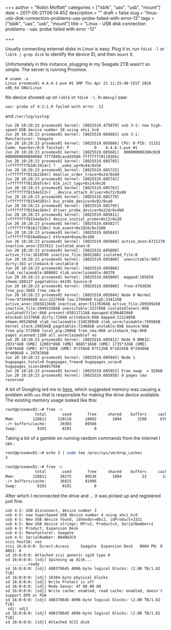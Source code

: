 +++
author = "Robin Moffatt"
categories = ["lsblk", "uas", "usb", "mount"]
date = 2017-06-21T06:14:45Z
description = ""
draft = false
slug = "linux-usb-disk-connection-problems-uas-probe-failed-with-error-12"
tags = ["lsblk", "uas", "usb", "mount"]
title = "Linux - USB disk connection problems - uas: probe failed with error -12"

+++

Usually connecting external disks in Linux is easy. Plug it in, run `fdisk -l` or `lsblk | grep disk` to identify the device ID, and then `mount` it. 

Unfortunately in this instance, plugging in my Seagate 2TB wasn't so simple. The server is running Proxmox: 

    # uname -a
    Linux proxmox01 4.4.6-1-pve #1 SMP Thu Apr 21 11:25:40 CEST 2016 x86_64 GNU/Linux

No device showed up on `lsblk` or `fdisk -l`. In `dmesg` I saw: 

    uas: probe of 4-2:1.0 failed with error -12

and `/var/log/syslog`: 

```
Jun 20 10:28:23 proxmox01 kernel: [8025519.475079] usb 3-1: new high-speed USB device number 10 using xhci_hcd
Jun 20 10:28:23 proxmox01 kernel: [8025519.604683] usb 3-1: Manufacturer: Seagate
Jun 20 10:28:23 proxmox01 kernel: [8025519.605666] CPU: 0 PID: 31152 Comm: kworker/0:0 Tainted: P           O    4.4.6-1-pve #1
Jun 20 10:28:23 proxmox01 kernel: [8025519.605681]  000000000208c020 0000000000000000 ffff880cacdd3560 ffffffff81192b5c
Jun 20 10:28:23 proxmox01 kernel: [8025519.605705]  [<ffffffff810c3914>] ? __wake_up+0x44/0x50
Jun 20 10:28:23 proxmox01 kernel: [8025519.605723]  [<ffffffff811b2264>] kmalloc_order_trace+0x24/0xb0
Jun 20 10:28:23 proxmox01 kernel: [8025519.605742]  [<ffffffff813bdfc4>] blk_init_tags+0x14/0x20
Jun 20 10:28:23 proxmox01 kernel: [8025519.605763]  [<ffffffff8154e522>] __device_attach_driver+0x72/0x80
Jun 20 10:28:23 proxmox01 kernel: [8025519.605779]  [<ffffffff8154d282>] bus_probe_device+0x92/0xa0
Jun 20 10:28:23 proxmox01 kernel: [8025519.605795]  [<ffffffff8154e164>] driver_probe_device+0x224/0x4b0
Jun 20 10:28:23 proxmox01 kernel: [8025519.605811]  [<ffffffff8154e6a3>] device_initial_probe+0x13/0x20
Jun 20 10:28:23 proxmox01 kernel: [8025519.605827]  [<ffffffff81617130>] hub_event+0x1020/0x1580
Jun 20 10:28:23 proxmox01 kernel: [8025519.605843]  [<ffffffff810a0baa>] kthread+0xea/0x100
Jun 20 10:28:23 proxmox01 kernel: [8025519.605860] active_anon:6721278 inactive_anon:2537813 isolated_anon:0
Jun 20 10:28:23 proxmox01 kernel: [8025519.605860]  active_file:1818599 inactive_file:16022602 isolated_file:0
Jun 20 10:28:23 proxmox01 kernel: [8025519.605860]  unevictable:9057 dirty:343 writeback:0 unstable:0
Jun 20 10:28:23 proxmox01 kernel: [8025519.605860]  slab_reclaimable:808602 slab_unreclaimable:40370
Jun 20 10:28:23 proxmox01 kernel: [8025519.605860]  mapped:105858 shmem:280137 pagetables:44195 bounce:0
Jun 20 10:28:23 proxmox01 kernel: [8025519.605860]  free:4793036 free_pcp:3685 free_cma:0
Jun 20 10:28:23 proxmox01 kernel: [8025519.605884] Node 0 Normal free:9716940kB min:22276kB low:27844kB high:33412kB active_anon:15658136kB inactive_anon:5117636kB active_file:2095992kB inactive_file:29493156kB unevictable:32376kB isolated(anon):0kB isolated(file):0kB present:65011712kB managed:63964020kB mlocked:32376kB dirty:728kB writeback:0kB mapped:221248kB shmem:485280kB slab_reclaimable:1345308kB slab_unreclaimable:74956kB kernel_stack:29856kB pagetables:72468kB unstable:0kB bounce:0kB free_pcp:5720kB local_pcp:200kB free_cma:0kB writeback_tmp:0kB pages_scanned:1100 all_unreclaimable? no
Jun 20 10:28:23 proxmox01 kernel: [8025519.605912] Node 0 DMA32: 2931*4kB (UME) 12003*8kB (UME) 6685*16kB (UME) 1735*32kB (UME) 338*64kB (UME) 47*128kB (UME) 0*256kB 0*512kB 0*1024kB 0*2048kB 0*4096kB = 297876kB
Jun 20 10:28:23 proxmox01 kernel: [8025519.605945] Node 1 hugepages_total=0 hugepages_free=0 hugepages_surp=0 hugepages_size=1048576kB
Jun 20 10:28:23 proxmox01 kernel: [8025519.605953] Free swap  = 928kB
Jun 20 10:28:23 proxmox01 kernel: [8025519.605958] 0 pages cma reserved
```

A bit of Googling led me to [here](https://unix.stackexchange.com/questions/270945/why-cant-i-mount-the-disk-now-with-limited-memory), which suggested memory was causing a problem with `uas` that is responsible for making the drive device available. The existing memory usage looked like this: 

```bash
root@proxmox01:~# free -m
             total       used       free     shared    buffers     cached
Mem:        128811     110118      18692       1094       3198      67616
-/+ buffers/cache:      39303      89508
Swap:         8191       8191          0
```
Taking a bit of a gamble on running random commands from the internet I ran : 
```bash
root@proxmox01:~# echo 3 | sudo tee /proc/sys/vm/drop_caches
3

root@proxmox01:~# free -m
             total       used       free     shared    buffers     cached
Mem:        128811      38275      90536       1094         23       1435
-/+ buffers/cache:      36815      91996
Swap:         8191       8191          0
```

After which I reconnected the drive and ... it was picked up and registered just fine. 

```
usb 4-2: USB disconnect, device number 3
usb 4-5: new SuperSpeed USB device number 4 using xhci_hcd
usb 4-5: New USB device found, idVendor=0bc2, idProduct=3321
usb 4-5: New USB device strings: Mfr=2, Product=3, SerialNumber=1
usb 4-5: Product: Expansion Desk
usb 4-5: Manufacturer: Seagate
usb 4-5: SerialNumber: NA4N4ZC9
scsi host16: uas
scsi 16:0:0:0: Direct-Access     Seagate  Expansion Desk   0604 PQ: 0 ANSI: 6
sd 16:0:0:0: Attached scsi generic sg10 type 0
sd 16:0:0:0: [sdj] Spinning up disk...
..........ready
sd 16:0:0:0: [sdj] 488378645 4096-byte logical blocks: (2.00 TB/1.82 TiB)
sd 16:0:0:0: [sdj] 16384-byte physical blocks
sd 16:0:0:0: [sdj] Write Protect is off
sd 16:0:0:0: [sdj] Mode Sense: 4f 00 00 00
sd 16:0:0:0: [sdj] Write cache: enabled, read cache: enabled, doesn't support DPO or FUA
sd 16:0:0:0: [sdj] 488378645 4096-byte logical blocks: (2.00 TB/1.82 TiB)
 sdj: sdj1
sd 16:0:0:0: [sdj] 488378645 4096-byte logical blocks: (2.00 TB/1.82 TiB)
sd 16:0:0:0: [sdj] Attached SCSI disk
```


